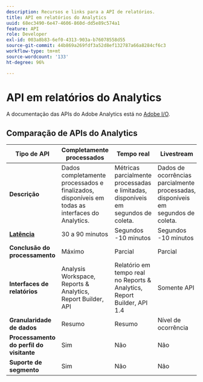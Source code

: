 ```yaml
---
description: Recursos e links para a API de relatórios.
title: API em relatórios do Analytics
uuid: 68ec3490-6e47-4606-860d-dd5e89c574a1
feature: API
role: Developer
exl-id: 003a8b83-6ef0-4313-903a-b76078558d55
source-git-commit: 44b869a269fdf3a52d8ef132787a66a8284cf6c3
workflow-type: tm+mt
source-wordcount: '133'
ht-degree: 96%

---
```


# API em relatórios do Analytics

A documentação das APIs do Adobe Analytics está no [Adobe I/O](https://developer.adobe.com/analytics-apis/docs/2.0/).

## Comparação de APIs do Analytics

| **Tipo de API** | **Completamente processados** | **Tempo real** | **Livestream** | **Data Warehouse** |
| --- | --- | --- | --- | --- |
| **Descrição** | Dados completamente processados e finalizados, disponíveis em todas as interfaces do Analytics. | Métricas parcialmente processadas e limitadas, disponíveis em segundos de coleta. | Dados de ocorrências parcialmente processadas, disponíveis em segundos de coleta. | Dados completamente processados e finalizados, usados para extrair grandes exportações de dados. |
| [**Latência**](/help/technotes/latency.md) | 30 a 90 minutos | Segundos -10 minutos | Segundos -10 minutos | 90+ minutos |
| **Conclusão do processamento** | Máximo | Parcial | Parcial | Máximo |
| **Interfaces de relatórios** | Analysis Workspace, Reports &amp; Analytics, Report Builder, API | Relatório em tempo real no Reports &amp; Analytics, Report Builder, API 1.4 | Somente API | Data Warehouse, API |
| **Granularidade de dados** | Resumo | Resumo | Nível de ocorrência | Resumo |
| **Processamento do perfil do visitante** | Sim | Não | Não | Sim |
| **Suporte de segmento** | Sim | Não | Não | Parcial |
